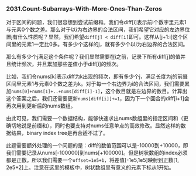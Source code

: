 ### 2031.Count-Subarrays-With-More-Ones-Than-Zeros

对于区间的问题，我们很容想到尝试前缀和。我们令diff[i]表示前i个数字里元素1与元素0个数之差。那么对于以i为右边界的合法区间，我们希望它对应的左边界位置j有什么性质呢？显然，我们希望```diff[j] < diff[i]```即可。这样从[j+1:i]这个区间里的元素1一定比0多。有多少个这样的j，就有多少个以i为右边界的合法区间。

那么有多少个j满足这个条件呢？我们显然需要在i之前，记录下所有diff[j]的值并且统计频次，并且累加那些差值小于diff[i]的频次。

比如，我们令nums[k]表示diff为k出现的频次，即有多少个j，满足长度为j的前缀区间里元素1与元素0个数之差为k。对于每一个右边界为i的合法区间，我们需要累加```nums[0]+nums[1]+..+nums[diff[i]-1]```，这个数目就是左边界的数目。计算出这个答案之后，我们还需要更新```nums[diff[i]]+=1```，因为下一个回合的diff[i+1]会再次用到更新后的nums数组。

由此可见，我们需要一个数据结构，能够快速求出nums数组里的指定区间和（更确切地说是前缀和），同时也要支持对nums任意单点的高效修改。显然这样的数据结果，binary index tree是再合适不过了。

此题需要额外处理的一个问题的是：diff的数值范围可以是-10000到+10000，即我们需要记录从nums[-100000]到nums[+100000]。但是树状数组的index必须都是正数。所以我们需要一个```offset=1e5+1```，将差值[-1e5,1e5]映射到正数[1, 2e5+2]上。注意在这里的模板中，树状数组里有意义的元素下标从1开始。
